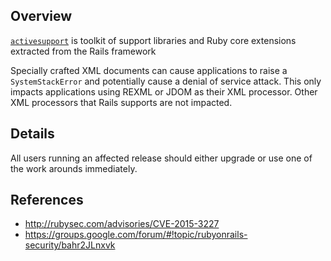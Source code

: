 ## Overview

[`activesupport`](https://rubygems.org/gems/activesupport) is toolkit of support libraries and Ruby core extensions extracted from the Rails framework

Specially crafted XML documents can cause applications to raise a `SystemStackError` and potentially cause a denial of service attack. This only impacts applications using REXML or JDOM as their XML processor. Other XML processors that Rails supports are not impacted.

## Details

All users running an affected release should either upgrade or use one of the work arounds immediately.

## References
- http://rubysec.com/advisories/CVE-2015-3227
- https://groups.google.com/forum/#!topic/rubyonrails-security/bahr2JLnxvk
